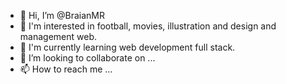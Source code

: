 - 👋 Hi, I’m @BraianMR
- 👀 I'm interested in football, movies, illustration and design and management web.
- 🌱 I'm currently learning web development full stack.
- 💞️ I’m looking to collaborate on ...
- 📫 How to reach me ...

<!---
BraianMR/BraianMR is a ✨ special ✨ repository because its `README.md` (this file) appears on your GitHub profile.
You can click the Preview link to take a look at your changes.
--->
